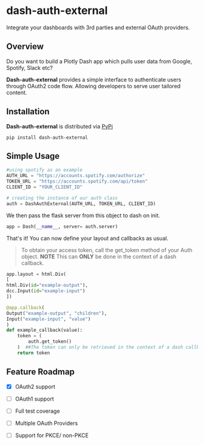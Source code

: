# dash-auth-external

 Integrate your dashboards with 3rd parties and external OAuth providers. 

## Overview

Do you want to build a Plotly Dash app which pulls user data from Google, Spotify, Slack etc?

**Dash-auth-external** provides a simple interface to authenticate users through OAuth2 code flow. Allowing developers to serve user tailored content. 

## Installation
**Dash-auth-external** is distributed via [PyPi](https://pypi.org/project/dash-auth-external/)

```
pip install dash-auth-external

```
## Simple Usage
```python
#using spotify as an example
AUTH_URL = "https://accounts.spotify.com/authorize"
TOKEN_URL = "https://accounts.spotify.com/api/token"
CLIENT_ID = "YOUR_CLIENT_ID"

# creating the instance of our auth class
auth = DashAuthExternal(AUTH_URL, TOKEN_URL, CLIENT_ID)
```
We then pass the flask server from this object to dash on init.
```python
app = Dash(__name__, server= auth.server)
```
That's it! You can now define your layout and callbacks as usual. 
> To obtain your access token, call the get_token method of your Auth object.
> **NOTE** This can **ONLY** be done in the context of a dash callback.
```python
app.layout = html.Div(
[
html.Div(id="example-output"), 
dcc.Input(id="example-input")
])

@app.callback(
Output("example-output", "children"),
Input("example-input", "value")
)
def example_callback(value):
    token = (
        auth.get_token()
    )  ##The token can only be retrieved in the context of a dash callback
    return token
```










## Feature Roadmap

- [x] OAuth2 support
- [ ] OAuth1 support 
- [ ] Full test coverage
- [ ] Multiple OAuth Providers 
- [ ] Support for PKCE/ non-PKCE










